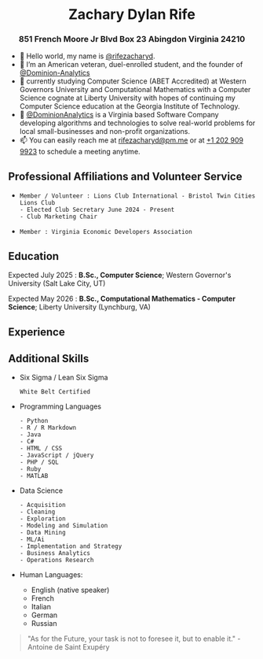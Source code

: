 <!---
rifezacharyd/rifezacharyd is a ✨ special ✨ repository because its `README.md` (this file) appears on your GitHub profile.
You can click the Preview link to take a look at your changes.
--->

<h1 style="text-align: center">Zachary Dylan Rife</h1>
<h3 style="text-align: center"> 851 French Moore Jr Blvd Box 23 Abingdon Virginia 24210</h3>


- 👋 Hello world, my name is [@rifezacharyd](https://www.github.com/rifezacharyd).
- 👀 I’m an American veteran, duel-enrolled student, and the founder of [@Dominion-Analytics](https://dominionanalytics.com/) 
- 🌱 currently studying Computer Science (ABET Accredited) at Western Governors University and Computational Mathematics with a Computer Science cognate at Liberty University with hopes of continuing my Computer Science education at the Georgia Institute of Technology.
- 🏦 [@DominionAnalytics](https://www.dominionanalytics.com/) is a Virginia based Software Company developing algorithms and technologies to solve real-world problems for local small-businesses and non-profit organizations. 
- 📫 You can easily reach me at <a href="mailto:rifezacharyd@pm.me">rifezacharyd@pm.me</a> or at <a href="tel:+12029099923">+1 202 909 9923</a> to schedule a meeting anytime.


Professional Affiliations and Volunteer Service
----------------------------------------------------

-     Member / Volunteer : Lions Club International - Bristol Twin Cities Lions Club 
      - Elected Club Secretary June 2024 - Present
      - Club Marketing Chair
-     Member : Virginia Economic Developers Association


Education
---------

Expected July 2025
:   **B.Sc., Computer Science**; Western Governor's University (Salt Lake City, UT)

Expected May 2026
:   **B.Sc., Computational Mathematics - Computer Science**; Liberty University (Lynchburg, VA)


Experience
----------




Additional Skills
-----------------

* Six Sigma / Lean Six Sigma

      White Belt Certified

* Programming Languages

      - Python
      - R / R Markdown
      - Java
      - C#
      - HTML / CSS
      - JavaScript / jQuery
      - PHP / SQL
      - Ruby
      - MATLAB

* Data Science

      - Acquisition
      - Cleaning
      - Exploration
      - Modeling and Simulation
      - Data Mining
      - ML/Ai
      - Implementation and Strategy
      - Business Analytics
      - Operations Research

[ref]: https://github.com/zacharydrife

* Human Languages:

     - English (native speaker)
     - French
     - Italian
     - German
     - Russian


>
>   "As for the Future, your task is not to foresee it, but to enable it." - Antoine de Saint Exupéry
>

